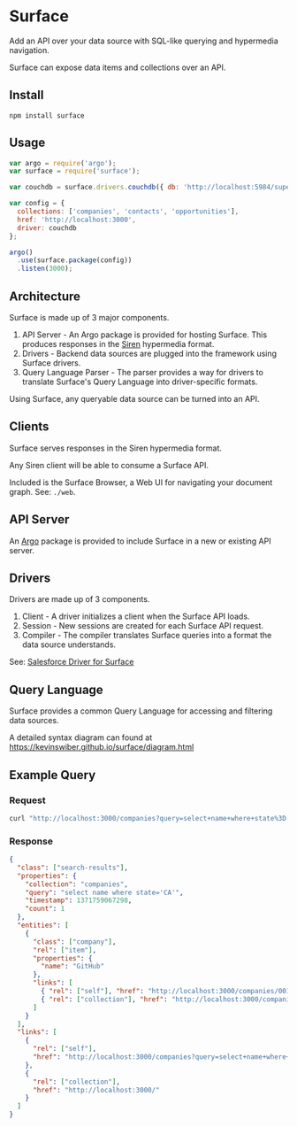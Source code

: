 # Surface

Add an API over your data source with SQL-like querying and hypermedia navigation.

Surface can expose data items and collections over an API.

## Install

`npm install surface`

## Usage

```javascript
var argo = require('argo');
var surface = require('surface');

var couchdb = surface.drivers.couchdb({ db: 'http://localhost:5984/supertech' });

var config = {
  collections: ['companies', 'contacts', 'opportunities'],
  href: 'http://localhost:3000',
  driver: couchdb
};

argo()
  .use(surface.package(config))
  .listen(3000);
```

## Architecture

Surface is made up of 3 major components.

1. API Server - An Argo package is provided for hosting Surface. This produces responses in the [Siren](https://github.com/kevinswiber/siren) hypermedia format.
3. Drivers - Backend data sources are plugged into the framework using Surface drivers.
4. Query Language Parser - The parser provides a way for drivers to translate Surface's Query Language into driver-specific formats.

Using Surface, any queryable data source can be turned into an API.

## Clients

Surface serves responses in the Siren hypermedia format.

Any Siren client will be able to consume a Surface API.

Included is the Surface Browser, a Web UI for navigating your document graph. See: `./web`.

## API Server

An [Argo](https://github.com/argo/argo) package is provided to include Surface in a new or existing API server.

## Drivers

Drivers are made up of 3 components.

1. Client - A driver initializes a client when the Surface API loads.
2. Session - New sessions are created for each Surface API request.
3. Compiler - The compiler translates Surface queries into a format the data source understands.

See: [Salesforce Driver for Surface](https://github.com/kevinswiber/surface-salesforce)

## Query Language

Surface provides a common Query Language for accessing and filtering data sources.

A detailed syntax diagram can found at https://kevinswiber.github.io/surface/diagram.html

## Example Query

### Request

```bash
curl "http://localhost:3000/companies?query=select+name+where+state%3D'CA'"
```

### Response

```json
{
  "class": ["search-results"],
  "properties": {
    "collection": "companies",
    "query": "select name where state='CA'",
    "timestamp": 1371759067298,
    "count": 1
  },
  "entities": [
    {
      "class": ["company"],
      "rel": ["item"],
      "properties": {
        "name": "GitHub"
      },
      "links": [
        { "rel": ["self"], "href": "http://localhost:3000/companies/001i000000CjiAsAAJ" },
        { "rel": ["collection"], "href": "http://localhost:3000/companies" }
      ]
    }
  ],
  "links": [
    {
      "rel": ["self"],
      "href": "http://localhost:3000/companies?query=select+name+where+state%3D'CA'"
    },
    {
      "rel": ["collection"],
      "href": "http://localhost:3000/"
    }
  ]
}
```
